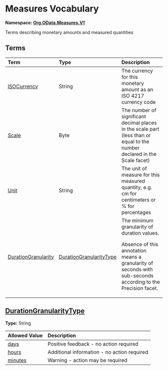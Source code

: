 # Measures Vocabulary
**Namespace: [Org.OData.Measures.V1](Org.OData.Measures.V1.xml)**

Terms describing monetary amounts and measured quantities


## Terms

Term|Type|Description
:---|:---|:----------
[ISOCurrency](Org.OData.Measures.V1.xml#L73)|String|<a name="ISOCurrency"></a>The currency for this monetary amount as an ISO 4217 currency code
[Scale](Org.OData.Measures.V1.xml#L77)|Byte|<a name="Scale"></a>The number of significant decimal places in the scale part (less than or equal to the number declared in the Scale facet)
[Unit](Org.OData.Measures.V1.xml#L83)|String|<a name="Unit"></a>The unit of measure for this measured quantity, e.g. cm for centimeters or % for percentages
[DurationGranularity](Org.OData.Measures.V1.xml#L88)|[DurationGranularityType](#DurationGranularityType)|<a name="DurationGranularity"></a>The minimum granularity of duration values.<p>Absence of this annotation means a granularity of seconds with sub-seconds according to the Precision facet.</p>

## <a name="DurationGranularityType"></a>[DurationGranularityType](Org.OData.Measures.V1.xml#L94)
**Type:** String



Allowed Value|Description
:------------|:----------
[days](Org.OData.Measures.V1.xml#L97)|Positive feedback - no action required
[hours](Org.OData.Measures.V1.xml#L101)|Additional information - no action required
[minutes](Org.OData.Measures.V1.xml#L105)|Warning - action may be required
